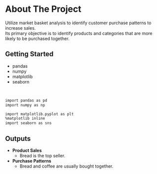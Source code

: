 # About The Project
Utilize market basket analysis to identify customer purchase patterns to increase sales. 
<br>
Its primary objective is to identify products and categories that are more likely to be purchased together.

## Getting Started
* pandas
* numpy
* matplotlib
* seaborn

<br>

```sh
import pandas as pd
import numpy as np

import matplotlib.pyplot as plt
%matplotlib inline
import seaborn as sns
```

## Outputs
* **Product Sales**
  - Bread is the top seller.
* **Purchase Patterns**
  - Bread and coffee are usually bought together.
